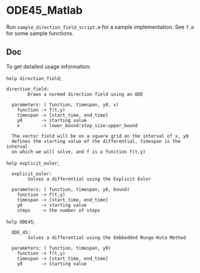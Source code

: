 # ODE45_Matlab

Run `sample_direction_field_script.m` for a sample implementation. See `f.m` for some sample functions.

## Doc

To get detailed usage information: 

`help direction_field`;

```  
direction_field:  
        Draws a normed direction field using an ODE 
 
  parameters: ( function, timespan, y0, x)
    function -> f(t,y)
    timespan -> [start_time, end_time]
    y0       -> starting value
    x        -> lower_bound:step_size:upper_bound
 
  The vector field will be on a square grid on the interval of x, y0
  defines the starting value of the differential, timespan is the interval
  on which we will solve, and f is a function f(t,y)
```

`help explicit_euler`;

```
  explicit_euler:
        Solves a differential using the Explicit Euler
 
  parameters: ( function, timespan, y0, bound)
    function -> f(t,y)
    timespan -> [start_time, end_time]
    y0       -> starting value
    steps    -> the number of steps
```

`help ODE45`;

```
  ODE_45:
        Solves a differential using the Embbedded Runge-Kuta Method
 
  parameters: ( function, timespan, y0)
    function -> f(t,y)
    timespan -> [start_time, end_time]
    y0       -> starting value
```
